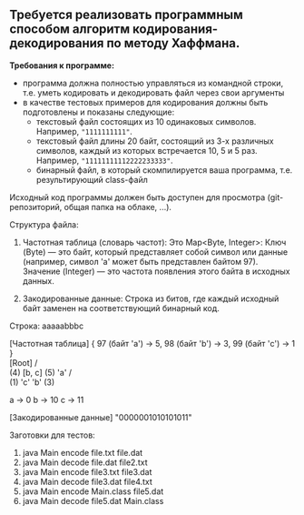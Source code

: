 ## Требуется реализовать программным способом алгоритм кодирования-декодирования по методу Хаффмана.

**Требования к программе:**

- программа должна полностью управляться из командной строки, т.е. уметь кодировать и декодировать файл через свои аргументы
- в качестве тестовых примеров для кодирования должны быть подготовлены и показаны следующие:
  - текстовый файл состоящих из 10 одинаковых символов. Например, `"1111111111"`.
  - текстовый файл длины 20 байт, состоящий из 3-х различных символов, каждый из которых встречается 10, 5 и 5 раз. Например, `"11111111112222233333"`.
  - бинарный файл, в который скомпилируется ваша программа, т.е. результирующий class-файл

Исходный код программы должен быть доступен для просмотра (git-репозиторий, общая папка на облаке, ...).

Структура файла:

1. Частотная таблица (словарь частот): Это Map<Byte, Integer>:
   Ключ (Byte) — это байт, который представляет собой символ или данные (например, символ 'a' может быть представлен байтом 97).
   Значение (Integer) — это частота появления этого байта в исходных данных.

2. Закодированные данные: 
   Строка из битов, где каждый исходный байт заменен на соответствующий бинарный код.


Строка: aaaaabbbc

[Частотная таблица]
{
    97 (байт 'a') -> 5,
    98 (байт 'b') -> 3,
    99 (байт 'c') -> 1
}  
        [Root]
        /    \
 (4) [b, c] (5) 'a'
      /  \
(1) 'c'  'b' (3)

a -> 0
b -> 10
c -> 11

[Закодированные данные]
"0000001010101011"

Заготовки для тестов:
1. java Main encode file.txt file.dat
2. java Main decode file.dat file2.txt
3. java Main encode file3.txt file3.dat
4. java Main decode file3.dat file4.txt
5. java Main encode Main.class file5.dat
6. java Main decode file5.dat Main.class
